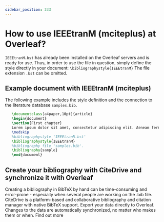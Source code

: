 ```yaml
---
sidebar_position: 233
---
```


# How to use IEEEtranM (mciteplus) at Overleaf?
`IEEEtranM.bst` has already been installed on the Overleaf servers and is ready for use. Thus, in order to use the file in question, simply define the style directly in your document: `\bibliographystyle{IEEEtranM}` The file extension `.bst` can be omitted.

## Example document with IEEEtranM (mciteplus)
The following example includes the style definition and the connection to the literature database `samples.bib`.
```tex
   \documentclass[a4paper,10pt]{article}
   \begin{document}
   \section{First chapter}
   Lorem ipsum dolor sit amet, consectetur adipiscing elit. Aenean fermentum justo massa, ut maximus mauris sodales et. Aenean vel elit a erat rhoncus pharetra.
   \medskip
   %bibliographystyle 'IEEEtranM.bst'
   \bibliographystyle{IEEEtranM}
   %bibliography file 'samples.bib'.
   \bibliography{sample}
   \end{document}
```

## Create your bibliography with CiteDrive and synchronize it with Overleaf
Creating a bibliography in BibTeX by hand can be time-consuming and error-prone - especially when several people are working on the .bib file. CiteDrive is a platform-based and collaborative bibliography and citation manager with native BibTeX support. Export your data directly to Overleaf. Changes to the data are automatically synchronized, no matter who makes them or when. Find out more